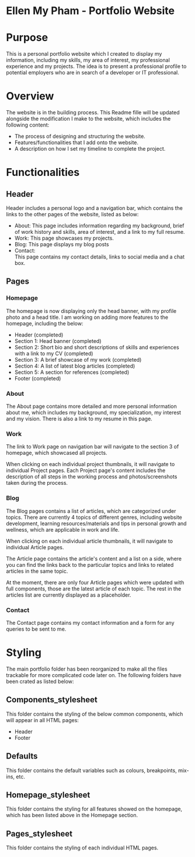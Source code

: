 # **Ellen My Pham - Portfolio Website**

# Purpose
This is a personal portfolio website which I created to display my information, including my skills, my area of interest, my professional experience and my projects. The idea is to present a professional profile to potential employers who are in search of a developer or IT professional.

# Overview

The website is in the building process. This Readme fille will be updated alongside the modification I make to the website, which includes the following content:

- The process of designing and structuring the website.
- Features/functionalities that I add onto the website.
- A description on how I set my timeline to complete the project.


# Functionalities

## Header
Header includes a personal logo and a navigation bar, which contains the links to the other pages of the website, listed as below:
- About: 
This page includes information regarding my background, brief of work history and skills, area of interest, and a link to my full resume. 
- Work: 
This page showcases my projects. 
- Blog: 
This page displays my blog posts
- Contact:  
This page contains my contact details, links to social media and a chat box. 

## Pages

### Homepage

The homepage is now displaying only the head banner, with my profile photo and a head title. I am working on adding more features to the homepage, including the below:
- Header (completed)
- Section 1: Head banner (completed)
- Section 2: Short bio and short descriptions of skills and experiences with a link to my CV (completed)
- Section 3: A brief showcase of my work (completed)
- Section 4: A list of latest blog articles (completed)
- Section 5: A section for references (completed)
- Footer (completed)

### About

The About page contains more detailed and more personal information about me, which includes my background, my specialization, my interest and my vision. There is also a link to my resume in this page. 

### Work

The link to Work page on navigation bar will navigate to the section 3 of homepage, which showcased all projects. 

When clicking on each individual project thumbnails, it will navigate to individual Project pages. Each Project page's content includes the description of all steps in the working process and photos/screenshots taken during the process.

### Blog

The Blog pages contains a list of articles, which are categorized under topics. There are currently 4 topics of different genres, including website development, learning resources/materials and tips in personal growth and wellness, which are applicable in work and life. 

When clicking on each individual article thumbnails, it will navigate to individual Article pages. 

The Article page contains the article's content and a list on a side, where you can find the links back to the particular topics and links to related articles in the same topic.

At the moment, there are only four Article pages which were updated with full components, those are the latest article of each topic. The rest in the articles list are currently displayed as a placeholder. 

### Contact

The Contact page contains my contact information and a form for any queries to be sent to me. 

# Styling
The main portfolio folder has been reorganized to make all the files trackable for more complicated code later on. The following folders have been crated as listed below:

## Components_stylesheet
This folder contains the styling of the below common components, which will appear in all HTML pages:
- Header
- Footer

## Defaults
This folder contains the default variables such as colours, breakpoints, mix-ins, etc. 

## Homepage_stylesheet
This folder contains the styling for all features showed on the homepage, which has been listed above in the Homepage section. 

## Pages_stylesheet
This folder contains the styling of each individual HTML pages. 





